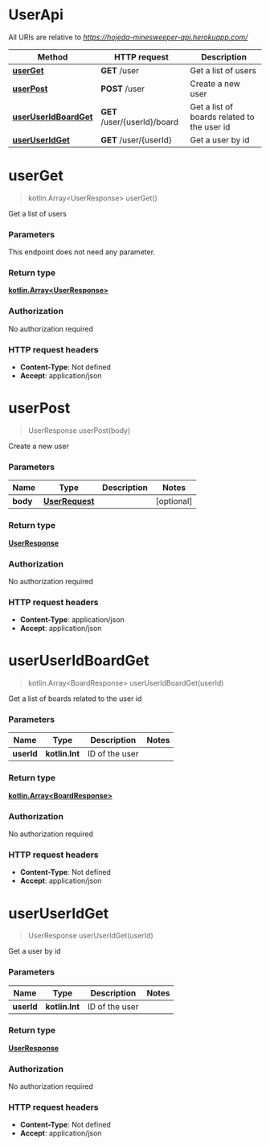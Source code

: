 # UserApi

All URIs are relative to *https://hojeda-minesweeper-api.herokuapp.com/*

Method | HTTP request | Description
------------- | ------------- | -------------
[**userGet**](UserApi.md#userGet) | **GET** /user | Get a list of users
[**userPost**](UserApi.md#userPost) | **POST** /user | Create a new user
[**userUserIdBoardGet**](UserApi.md#userUserIdBoardGet) | **GET** /user/{userId}/board | Get a list of boards related to the user id
[**userUserIdGet**](UserApi.md#userUserIdGet) | **GET** /user/{userId} | Get a user by id

<a name="userGet"></a>
# **userGet**
> kotlin.Array&lt;UserResponse&gt; userGet()

Get a list of users

### Parameters
This endpoint does not need any parameter.

### Return type

[**kotlin.Array&lt;UserResponse&gt;**](UserResponse.md)

### Authorization

No authorization required

### HTTP request headers

 - **Content-Type**: Not defined
 - **Accept**: application/json

<a name="userPost"></a>
# **userPost**
> UserResponse userPost(body)

Create a new user

### Parameters

Name | Type | Description  | Notes
------------- | ------------- | ------------- | -------------
 **body** | [**UserRequest**](UserRequest.md)|  | [optional]

### Return type

[**UserResponse**](UserResponse.md)

### Authorization

No authorization required

### HTTP request headers

 - **Content-Type**: application/json
 - **Accept**: application/json

<a name="userUserIdBoardGet"></a>
# **userUserIdBoardGet**
> kotlin.Array&lt;BoardResponse&gt; userUserIdBoardGet(userId)

Get a list of boards related to the user id

### Parameters

Name | Type | Description  | Notes
------------- | ------------- | ------------- | -------------
 **userId** | **kotlin.Int**| ID of the user |

### Return type

[**kotlin.Array&lt;BoardResponse&gt;**](BoardResponse.md)

### Authorization

No authorization required

### HTTP request headers

 - **Content-Type**: Not defined
 - **Accept**: application/json

<a name="userUserIdGet"></a>
# **userUserIdGet**
> UserResponse userUserIdGet(userId)

Get a user by id

### Parameters

Name | Type | Description  | Notes
------------- | ------------- | ------------- | -------------
 **userId** | **kotlin.Int**| ID of the user |

### Return type

[**UserResponse**](UserResponse.md)

### Authorization

No authorization required

### HTTP request headers

 - **Content-Type**: Not defined
 - **Accept**: application/json


